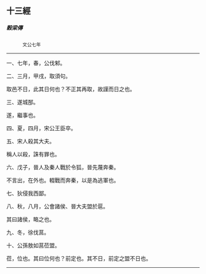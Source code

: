 

## 十三經

##### 穀梁傳
　　　`文公七年`

* * *

一、七年，春，公伐邾。

二、三月，甲戌，取須句。

取邑不日，此其日何也？不正其再取，故謹而日之也。

三、遂城郚。

遂，繼事也。

四、夏，四月，宋公王臣卒。

五、宋人殺其大夫。

稱人以殺，誅有罪也。

六、戊子，晉人及秦人戰於令狐，晉先蔑奔秦。

不言出，在外也。輟戰而奔秦，以是為逃軍也。

七、狄侵我西鄙。

八、秋，八月，公會諸侯、晉大夫盟於扈。

其曰諸侯，略之也。

九、冬，徐伐莒。

十、公孫敖如莒莅盟。

莅，位也。其曰位何也？前定也。其不日，前定之盟不日也。

* * *

